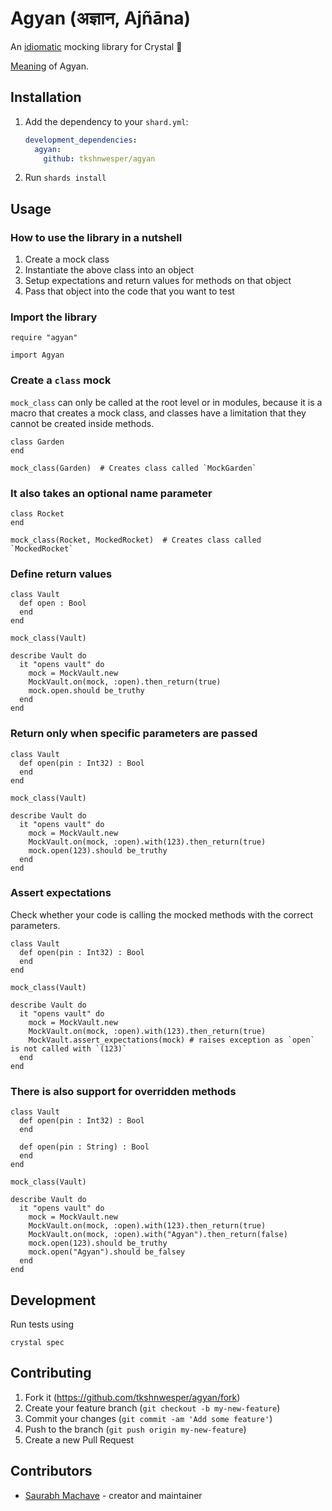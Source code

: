 # Agyan (अज्ञान, Ajñāna)

An [idiomatic](idiomatic-definition) mocking library for Crystal 💎

[Meaning](meaning-of-agyan) of Agyan.

## Installation

1. Add the dependency to your `shard.yml`:

   ```yaml
   development_dependencies:
     agyan:
       github: tkshnwesper/agyan
   ```

2. Run `shards install`

## Usage

### How to use the library in a nutshell

1. Create a mock class
2. Instantiate the above class into an object
3. Setup expectations and return values for methods on that object
4. Pass that object into the code that you want to test

### Import the library

```crystal
require "agyan"

import Agyan
```

### Create a `class` mock

`mock_class` can only be called at the root level or in modules, because it is a macro that creates a mock class, and classes have a limitation that they cannot be created inside methods.

```crystal
class Garden
end

mock_class(Garden)  # Creates class called `MockGarden`
```

### It also takes an optional name parameter

```crystal
class Rocket
end

mock_class(Rocket, MockedRocket)  # Creates class called `MockedRocket`
```

### Define return values

```crystal
class Vault
  def open : Bool
  end
end

mock_class(Vault)

describe Vault do
  it "opens vault" do
    mock = MockVault.new
    MockVault.on(mock, :open).then_return(true)
    mock.open.should be_truthy
  end
end
```

### Return only when specific parameters are passed

```crystal
class Vault
  def open(pin : Int32) : Bool
  end
end

mock_class(Vault)

describe Vault do
  it "opens vault" do
    mock = MockVault.new
    MockVault.on(mock, :open).with(123).then_return(true)
    mock.open(123).should be_truthy
  end
end
```

### Assert expectations

Check whether your code is calling the mocked methods with the correct parameters.

```crystal
class Vault
  def open(pin : Int32) : Bool
  end
end

mock_class(Vault)

describe Vault do
  it "opens vault" do
    mock = MockVault.new
    MockVault.on(mock, :open).with(123).then_return(true)
    MockVault.assert_expectations(mock) # raises exception as `open` is not called with `(123)`
  end
end
```

### There is also support for overridden methods

```crystal
class Vault
  def open(pin : Int32) : Bool
  end

  def open(pin : String) : Bool
  end
end

mock_class(Vault)

describe Vault do
  it "opens vault" do
    mock = MockVault.new
    MockVault.on(mock, :open).with(123).then_return(true)
    MockVault.on(mock, :open).with("Agyan").then_return(false)
    mock.open(123).should be_truthy
    mock.open("Agyan").should be_falsey
  end
end
```

## Development

Run tests using

```
crystal spec
```

## Contributing

1. Fork it (<https://github.com/tkshnwesper/agyan/fork>)
2. Create your feature branch (`git checkout -b my-new-feature`)
3. Commit your changes (`git commit -am 'Add some feature'`)
4. Push to the branch (`git push origin my-new-feature`)
5. Create a new Pull Request

## Contributors

- [Saurabh Machave](https://github.com/tkshnwesper) - creator and maintainer

[idiomatic-definition]: https://www.lexico.com/definition/idiomatic
[meaning-of-agyan]: (https://www.wisdomlib.org/definition/ajnana#sanskrit)
